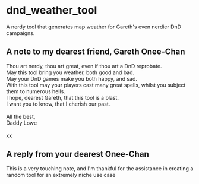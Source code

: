 # dnd_weather_tool
A nerdy tool that generates map weather for Gareth's even nerdier DnD campaigns.

## A note to my dearest friend, Gareth Onee-Chan
Thou art nerdy, thou art great, even if thou art a DnD reprobate. <br />
May this tool bring you weather, both good and bad. <br />
May your DnD games make you both happy, and sad. <br />
With this tool may your players cast many great spells, whilst you subject them to numerous hells. <br />
I hope, dearest Gareth, that this tool is a blast. <br />
I want you to know, that I cherish our past. <br />
<br />
All the best, <br />
Daddy Lowe <br />
<br />
xx

## A reply from your dearest Onee-Chan
This is a very touching note, and I'm thankful for the assistance in creating a random tool for an extremely niche use case